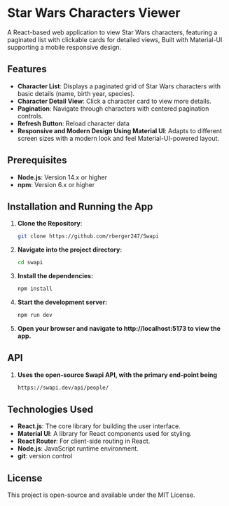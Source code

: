 # Star Wars Characters Viewer

A React-based web application to view Star Wars characters, featuring a paginated list with clickable cards for detailed views, Built with Material-UI supporting a mobile responsive design.

## Features

- **Character List**: Displays a paginated grid of Star Wars characters with basic details (name, birth year, species).
- **Character Detail View**: Click a character card to view more details.
- **Pagination**: Navigate through characters with centered pagination controls.
- **Refresh Button**: Reload character data 
- **Responsive and Modern Design Using Material UI**: Adapts to different screen sizes with a modern look and feel Material-UI-powered layout.


## Prerequisites

- **Node.js**: Version 14.x or higher
- **npm**: Version 6.x or higher 

## Installation and Running the App

1. **Clone the Repository**:
   ```bash or command prompt
   git clone https://github.com/rberger247/Swapi
2. **Navigate into the project directory:**
      ```bash or command prompt
   cd swapi
3.  **Install the dependencies:**
      ```bash or command prompt
      npm install
4.  **Start the development server:**
     ```bash or command prompt
     npm run dev
5.  **Open your browser and navigate to http://localhost:5173 to view the app.**

  ## API
  1. **Uses the open-source Swapi API, with the primary end-point being**
     ```bash or command prompt
     https://swapi.dev/api/people/
## Technologies Used
- **React.js**: The core library for building the user interface.
- **Material UI**: A library for React components used for styling.
- **React Router**: For client-side routing in React.
- **Node.js**: JavaScript runtime environment.
-  **git**: version control
## License
This project is open-source and available under the MIT License.
 
    
    
      
